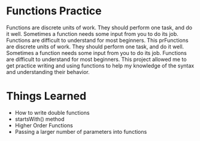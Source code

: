 # Functions Practice
Functions are discrete units of work. They should perform one task, and do it well. Sometimes a function needs some input from you to do its job. Functions are difficult to understand for most beginners. This prFunctions are discrete units of work. They should perform one task, and do it well. Sometimes a function needs some input from you to do its job. Functions are difficult to understand for most beginners. This project allowed me to get practice writing and using functions to help my knowledge of the syntax and understanding their behavior.

# Things Learned

 - How to write double functions
 - startsWith() method
 - Higher Order Functions
 - Passing a larger number of parameters into functions